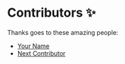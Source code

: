 # Contributors ✨

Thanks goes to these amazing people:

- [Your Name](https://github.com/yourusername)
- [Next Contributor](https://github.com/username)
